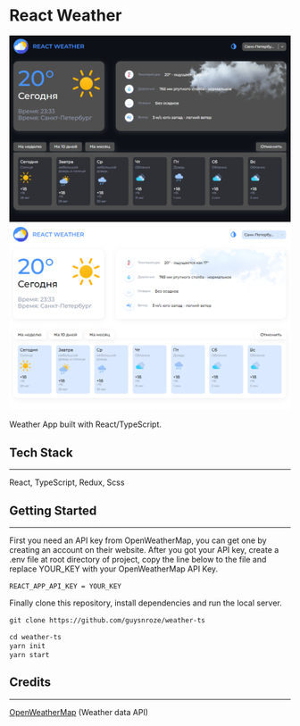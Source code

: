 # React Weather

![](src/assets/icons/images/darktheme.png)
![](src/assets/icons/images/lightteme.png) 

Weather App built with React/TypeScript.

## Tech Stack
___
React, TypeScript, Redux, Scss

## Getting Started 
___
First you need an API key from OpenWeatherMap, you can get one by creating an account on their website. After you got your API key, create a .env file at root directory of project, copy the line below to the file and replace YOUR_KEY with your OpenWeatherMap API Key.

```
REACT_APP_API_KEY = YOUR_KEY
```

Finally clone this repository, install dependencies and run the local server.

```
git clone https://github.com/guysnroze/weather-ts
```
```
cd weather-ts
yarn init
yarn start
```
## Credits
___
[OpenWeatherMap](https://openweathermap.org/api) (Weather data API)